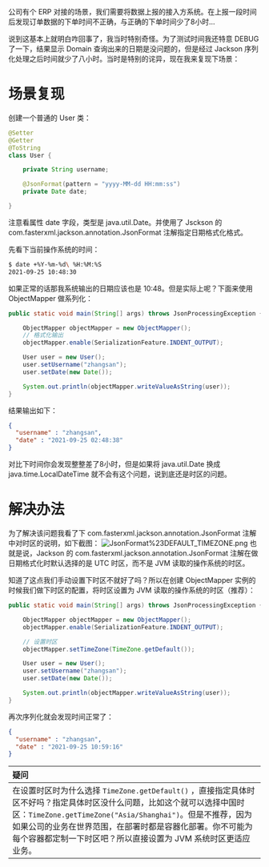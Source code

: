公司有个 ERP 对接的场景，我们需要将数据上报的接入方系统。在上报一段时间后发现订单数据的下单时间不正确，与正确的下单时间少了8小时...

说到这基本上就明白咋回事了，我当时特别奇怪。为了测试时间我还特意 DEBUG 了一下，结果显示 Domain 查询出来的日期是没问题的，但是经过 Jackson 序列化处理之后时间就少了八小时。当时是特别的诧异，现在我来复现下场景：

# 场景复现

创建一个普通的 User 类：

```java
@Setter
@Getter
@ToString
class User {

    private String username;

    @JsonFormat(pattern = "yyyy-MM-dd HH:mm:ss")
    private Date date;

}
```

注意看属性 date 字段，类型是 java.util.Date。并使用了 Jsckson 的 com.fasterxml.jackson.annotation.JsonFormat 注解指定日期格式化格式。

先看下当前操作系统的时间：

```bash
$ date +%Y-%m-%d\ %H:%M:%S
2021-09-25 10:48:30
```

如果正常的话那我系统输出的日期应该也是 10:48。但是实际上呢？下面来使用 ObjectMapper 做系列化：

```java
public static void main(String[] args) throws JsonProcessingException {

    ObjectMapper objectMapper = new ObjectMapper();
    // 格式化输出
    objectMapper.enable(SerializationFeature.INDENT_OUTPUT);

    User user = new User();
    user.setUsername("zhangsan");
    user.setDate(new Date());

    System.out.println(objectMapper.writeValueAsString(user));
}
```

结果输出如下：

```json
{
  "username" : "zhangsan",
  "date" : "2021-09-25 02:48:38"
}
```

对比下时间你会发现整整差了8小时，但是如果将 java.util.Date 换成 java.time.LocalDateTime 就不会有这个问题，说到底还是时区的问题。

# 解决办法

为了解决该问题我看了下 com.fasterxml.jackson.annotation.JsonFormat  注解中对时区的说明，如下截图：
![JsonFormat%23DEFAULT_TIMEZONE.png](https://ituknown.org/java-media/jackson/JsonFormat%23DEFAULT_TIMEZONE.png)
也就是说，Jackson 的 com.fasterxml.jackson.annotation.JsonFormat 注解在做日期格式化时默认选择的是 UTC 时区，而不是 JVM 读取的操作系统的时区。

知道了这点我们手动设置下时区不就好了吗？所以在创建 ObjectMapper 实例的时候我们做下时区的配置，将时区设置为 JVM 读取的操作系统的时区（推荐）：

```java
public static void main(String[] args) throws JsonProcessingException {

    ObjectMapper objectMapper = new ObjectMapper();
    objectMapper.enable(SerializationFeature.INDENT_OUTPUT);

    // 设置时区
    objectMapper.setTimeZone(TimeZone.getDefault());

    User user = new User();
    user.setUsername("zhangsan");
    user.setDate(new Date());

    System.out.println(objectMapper.writeValueAsString(user));
}
```

再次序列化就会发现时间正常了：

```json
{
  "username" : "zhangsan",
  "date" : "2021-09-25 10:59:16"
}
```

| **疑问** |
| :--- |
| 在设置时区时为什么选择 `TimeZone.getDefault()` ，直接指定具体时区不好吗？指定具体时区没什么问题，比如这个就可以选择中国时区：`TimeZone.getTimeZone("Asia/Shanghai")`。但是不推荐，因为如果公司的业务在世界范围，在部署时都是容器化部署。你不可能为每个容器都定制一下时区吧？所以直接设置为 JVM 系统时区更适应业务。 |
